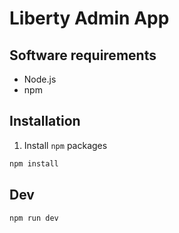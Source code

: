 # Liberty Admin App

## Software requirements
* Node.js
* npm

## Installation
1. Install `npm` packages
```sh
npm install
```

## Dev
```sh
npm run dev
```
